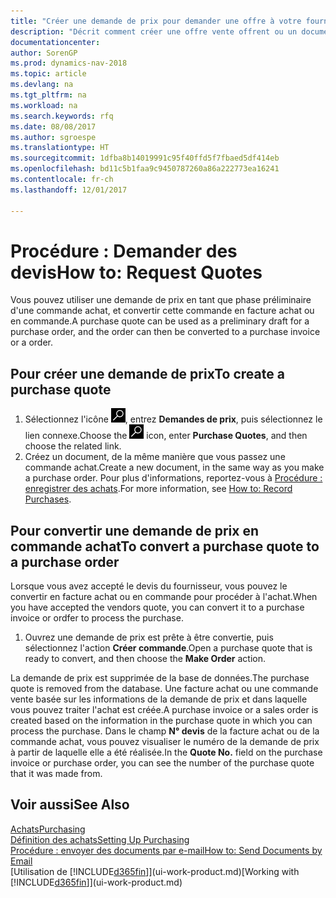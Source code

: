 ```yaml
---
title: "Créer une demande de prix pour demander une offre à votre fournisseur"
description: "Décrit comment créer une offre vente offrent ou un document de demande de proposition pour enregistrer votre offre à un client pour vendre des produits dans certaines conditions."
documentationcenter: 
author: SorenGP
ms.prod: dynamics-nav-2018
ms.topic: article
ms.devlang: na
ms.tgt_pltfrm: na
ms.workload: na
ms.search.keywords: rfq
ms.date: 08/08/2017
ms.author: sgroespe
ms.translationtype: HT
ms.sourcegitcommit: 1dfba8b14019991c95f40ffd5f7fbaed5df414eb
ms.openlocfilehash: bd11c5b1faa9c9450787260a86a222773ea16241
ms.contentlocale: fr-ch
ms.lasthandoff: 12/01/2017

---
```

# <a name="how-to-request-quotes"></a><span data-ttu-id="dddac-103">Procédure : Demander des devis</span><span class="sxs-lookup"><span data-stu-id="dddac-103">How to: Request Quotes</span></span>
<span data-ttu-id="dddac-104">Vous pouvez utiliser une demande de prix en tant que phase préliminaire d'une commande achat, et convertir cette commande en facture achat ou en commande.</span><span class="sxs-lookup"><span data-stu-id="dddac-104">A purchase quote can be used as a preliminary draft for a purchase order, and the order can then be converted to a purchase invoice or a order.</span></span>


## <a name="to-create-a-purchase-quote"></a><span data-ttu-id="dddac-105">Pour créer une demande de prix</span><span class="sxs-lookup"><span data-stu-id="dddac-105">To create a purchase quote</span></span>
1. <span data-ttu-id="dddac-106">Sélectionnez l'icône ![Page ou état pour la recherche](media/ui-search/search_small.png "Page ou état pour la recherche"), entrez **Demandes de prix**, puis sélectionnez le lien connexe.</span><span class="sxs-lookup"><span data-stu-id="dddac-106">Choose the ![Search for Page or Report](media/ui-search/search_small.png "Search for Page or Report icon") icon, enter **Purchase Quotes**, and then choose the related link.</span></span>
2. <span data-ttu-id="dddac-107">Créez un document, de la même manière que vous passez une commande achat.</span><span class="sxs-lookup"><span data-stu-id="dddac-107">Create a new document, in the same way as you make a purchase order.</span></span> <span data-ttu-id="dddac-108">Pour plus d'informations, reportez-vous à [Procédure : enregistrer des achats](purchasing-how-record-purchases.md).</span><span class="sxs-lookup"><span data-stu-id="dddac-108">For more information, see [How to: Record Purchases](purchasing-how-record-purchases.md).</span></span>

## <a name="to-convert-a-purchase-quote-to-a-purchase-order"></a><span data-ttu-id="dddac-109">Pour convertir une demande de prix en commande achat</span><span class="sxs-lookup"><span data-stu-id="dddac-109">To convert a purchase quote to a purchase order</span></span>
<span data-ttu-id="dddac-110">Lorsque vous avez accepté le devis du fournisseur, vous pouvez le convertir en facture achat ou en commande pour procéder à l'achat.</span><span class="sxs-lookup"><span data-stu-id="dddac-110">When you have accepted the vendors quote, you can convert it to a purchase invoice or ordfer to process the purchase.</span></span>

1. <span data-ttu-id="dddac-111">Ouvrez une demande de prix est prête à être convertie, puis sélectionnez l'action **Créer commande**.</span><span class="sxs-lookup"><span data-stu-id="dddac-111">Open a purchase quote that is ready to convert, and then choose the **Make Order** action.</span></span>

<span data-ttu-id="dddac-112">La demande de prix est supprimée de la base de données.</span><span class="sxs-lookup"><span data-stu-id="dddac-112">The purchase quote is removed from the database.</span></span> <span data-ttu-id="dddac-113">Une facture achat ou une commande vente basée sur les informations de la demande de prix et dans laquelle vous pouvez traiter l'achat est créée.</span><span class="sxs-lookup"><span data-stu-id="dddac-113">A purchase invoice or a sales order is created based on the information in the purchase quote in which you can process the purchase.</span></span> <span data-ttu-id="dddac-114">Dans le champ **N° devis** de la facture achat ou de la commande achat, vous pouvez visualiser le numéro de la demande de prix à partir de laquelle elle a été réalisée.</span><span class="sxs-lookup"><span data-stu-id="dddac-114">In the **Quote No.** field on the purchase invoice or purchase order, you can see the number of the purchase quote that it was made from.</span></span>

## <a name="see-also"></a><span data-ttu-id="dddac-115">Voir aussi</span><span class="sxs-lookup"><span data-stu-id="dddac-115">See Also</span></span>
[<span data-ttu-id="dddac-116">Achats</span><span class="sxs-lookup"><span data-stu-id="dddac-116">Purchasing</span></span>](purchasing-manage-purchasing.md)  
[<span data-ttu-id="dddac-117">Définition des achats</span><span class="sxs-lookup"><span data-stu-id="dddac-117">Setting Up Purchasing</span></span>](purchasing-setup-purchasing.md)  
[<span data-ttu-id="dddac-118">Procédure : envoyer des documents par e-mail</span><span class="sxs-lookup"><span data-stu-id="dddac-118">How to: Send Documents by Email</span></span>](ui-how-send-documents-email.md)  
<span data-ttu-id="dddac-119">[Utilisation de [!INCLUDE[d365fin](includes/d365fin_md.md)]](ui-work-product.md)</span><span class="sxs-lookup"><span data-stu-id="dddac-119">[Working with [!INCLUDE[d365fin](includes/d365fin_md.md)]](ui-work-product.md)</span></span>

